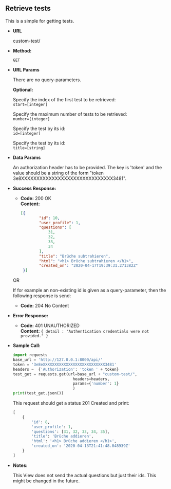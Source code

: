 **Retrieve tests**
----
  This is a simple for getting tests. 
  
* **URL**

  custom-test/

* **Method:**

  `GET` 
  
*  **URL Params**

    There are no query-parameters. 
  
    **Optional:** <br>
                  
    Specify the index of the first test to be retrieved: <br>
    `start=[integer]`
                    
    Specify the maximum number of tests to be retrieved:  <br>
    `number=[integer]`
         
    Specify the test by its id: <br>
    `id=[integer]`
    
    Specify the test by its id: <br>
    `title=[string]`
  
* **Data Params**

    An authorization header has to be provided. The key is 'token' 
    and the value should be a string of the form "token 3e8XXXXXXXXXXXXXXXXXXXXXXXXXXXXXX3481". 
    
* **Success Response:**

  * **Code:** 200 OK <br />
    **Content:** 
    ```json
    [{
            "id": 10,
            "user_profile": 1,
            "questions": [
                31,
                32,
                33,
                34
            ],
            "title": "Brüche subtrahieren",
            "html": "<h1> Brüche subtrahieren </h1>",
            "created_on": "2020-04-17T19:39:31.271382Z"
     }]
    ```
  OR
  
  If for example an non-existing id is given as a query-parameter, then the following response is send: 
  
  * **Code:** 204 No Content <br />
  
* **Error Response:**

  * **Code:** 401 UNAUTHORIZED <br />
    **Content:** `{ detail : "Authentication credentials were not provided." }`

    
* **Sample Call:**

   ```python
   import requests
   base_url = 'http://127.0.0.1:8000/api/'
   token = '3e8eXXXXXXXXXXXXXXXXXXXXXXXXXXX3481'
   headers =  {'Authorization': 'token ' + token}
   test_get = requests.get(url=base_url + "custom-test/",
                             headers=headers,
                             params={'number': 1}
                             )
   print(test_get.json())
  ``` 
     
  This request should get a status 201 Created and print:
  ```python
  [
      {
          'id': 8, 
          'user_profile': 1, 
          'questions': [31, 32, 33, 34, 35], 
          'title': 'Brüche addieren', 
          'html': '<h1> Brüche addieren </h1>', 
          'created_on': '2020-04-13T21:41:48.048939Z'
      }
  ]
  ```
    
* **Notes:**

    This View does not send the actual questions but just their ids. This might be changed in the future. 
    

